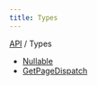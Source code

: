 ```yaml
---
title: Types
---
```


[API](API/index.md) / Types

- [Nullable<T/>](NullableT.md)
- [GetPageDispatch](GetPageDispatch.md)
